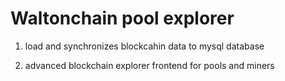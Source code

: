 ﻿# Waltonchain pool explorer
 
 
 1. load and synchronizes blockcahin data to mysql database
 
 2. advanced blockchain explorer frontend for pools and miners
 
 
